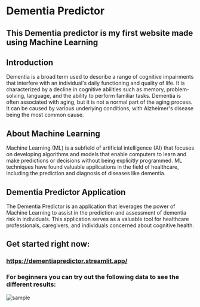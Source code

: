 # Dementia Predictor

## This Dementia predictor is my first website made using Machine Learning 

## Introduction
Dementia is a broad term used to describe a range of cognitive impairments that interfere with an individual's daily functioning and quality of life. It is characterized by a decline in cognitive abilities such as memory, problem-solving, language, and the ability to perform familiar tasks. Dementia is often associated with aging, but it is not a normal part of the aging process. It can be caused by various underlying conditions, with Alzheimer's disease being the most common cause.

## About Machine Learning
Machine Learning (ML) is a subfield of artificial intelligence (AI) that focuses on developing algorithms and models that enable computers to learn and make predictions or decisions without being explicitly programmed. ML techniques have found valuable applications in the field of healthcare, including the prediction and diagnosis of diseases like dementia.

## Dementia Predictor Application
The Dementia Predictor is an application that leverages the power of Machine Learning to assist in the prediction and assessment of dementia risk in individuals. This application serves as a valuable tool for healthcare professionals, caregivers, and individuals concerned about cognitive health.

## Get started right now:
### https://dementiapredictor.streamlit.app/

### For beginners you can try out the following data to see the different results:

 ![sample](https://github.com/nshakhapur/Dementia_Predictor/assets/96770503/6b8d94a8-6a14-4c09-b508-02a20f3c110e)
        
